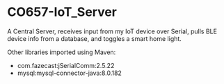 # CO657-IoT_Server

A Central Server, receives input from my IoT device over Serial, pulls BLE device info from a database, and toggles a smart home light.

Other libraries imported using Maven:

- com.fazecast:jSerialComm:2.5.22
- mysql:mysql-connector-java:8.0.182
